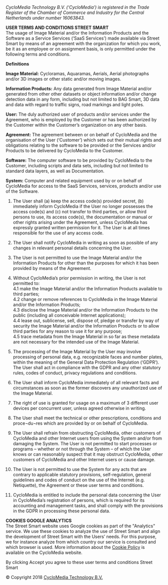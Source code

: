 ﻿_CycloMedia Technology B.V. (‘CycloMedia’) is registered in the Trade Register of the Chamber of Commerce and Industry for the Central Netherlands under number 16063843._

**USER TERMS AND CONDITIONS STREET SMART**  
The usage of Image Material and/or the Information Products and the Software as a Service Services (‘SaaS Services’) made available via Street Smart by means of an agreement with the organization for which you work, be it as an employee or on assignment basis, is only permitted under the following terms and conditions.

**Definitions**

**Image Material:** Cycloramas, Aquaramas, Aerials, Aerial photographs and/or 3D images or other static and/or moving images.

**Information Products:** Any data generated from Image Material and/or generated from other other datasets or object information and/or change detection data in any form, including but not limited to BAG Smart, 3D data and data with regard to traffic signs, road markings and light poles.

**User:** The duly authorized user of products and/or services under the Agreement, who is employed by the Customer or has been authorized by the Customer within the Customer’s organization on any other basis.

**Agreement:** The agreement between or on behalf of CycloMedia and the organisation of the User (‘Customer’) which sets out their mutual rights and obligations relating to the software to be provided or the Services and/or Products to be delivered by CycloMedia to the Customer.

**Software:** The computer software to be provided by CycloMedia to the Customer, including scripts and data sets, including but not limited to standard data layers, as well as Documentation.

**System:** Computer and related equipment used by or on behalf of CycloMedia for access to the SaaS Services, services, products and/or use of the Software.

1.	The User shall (a) keep the access code(s) provided secret, (b) immediately inform CycloMedia if the User no longer possesses the access code(s) and (c) not transfer to third parties, or allow third persons to use, its access code(s), the documentation or manual or other rights arising under the Agreement, unless CycloMedia has expressly granted written permission for it. The User is at all times responsible for the use of any access code.

2.	The User shall notify CycloMedia in writing as soon as possible of any changes in relevant personal details concerning the User.

3.	The User is not permitted to use the Image Material and/or the Information Products for other than the purposes for which it has been provided by means of the Agreement.

4.	Without CycloMedia’s prior permission in writing, the User is not permitted to:     
    4.1	make the Image Material and/or the Information Products available to third parties;      
    4.2	change or remove references to CycloMedia in the Image Material and/or the Information Products;        
    4.3	disclose the Image Material and/or the Information Products to the public (including all conceivable Internet applications);    
    4.4	lease out, sublicense, sell, dispose of, pledge or transfer by way of security the Image Material and/or the Information Products or to allow third parties for any reason to use it for any purpose;   
    4.5	trace metadata from the Image Material in so far as these metadata are not necessary for the intended use of the Image Material.    
     
5.	The processing of the Image Material by the User may involve processing of personal data, e.g. recognizable faces and number plates, within the meaning of the General Data Protection Regulation (‘GDPR’). The User shall act in compliance with the GDPR and any other statutory rules, codes of conduct, privacy regulations and conditions.

6.	The User shall inform CycloMedia immediately of all relevant facts and circumstances as soon as the former discovers any unauthorized use of the Image Material.

7.	The right of use is granted for usage on a maximum of 3 different user devices per concurrent user, unless agreed otherwise in writing.
 
8.	The User shall meet the technical or other prescriptions, conditions and proce¬du¬res which are provided by or on behalf of CycloMedia.

9.	The User shall refrain from obstructing CycloMedia, other customers of CycloMedia and other Internet users from using the System and/or from damaging the System. The User is not permitted to start processes or programs – whether or not through the System – of which the User knows or can reasonably suspect that it may obstruct CycloMedia, other customers of CycloMedia and other Internet users or cause damage.

10.	The User is not permitted to use the System for any acts that are contrary to applicable statutory provisions, self-regulation, general guidelines and codes of conduct on the use of the Internet (e.g. Netiquette), the Agreement or these user terms and conditions.
 
11.	CycloMedia is entitled to include the personal data concerning the User in CycloMedia’s registration of persons, which is required for its accounting and management tasks, and shall comply with the provisions in the GDPR in processing these personal data.

**COOKIES GOOGLE ANALYTICS**    
The Street Smart website uses Google cookies as part of the "Analytics" service. We use these cookies to analyze the use of Street Smart and align the development of Street Smart with the Users’ needs. For this purpose, we for instance analyze from which country our service is consulted and which browser is used. More information about the [Cookie Policy](https://www.cyclomedia.com/en/cookies) is available on the CycloMedia website.

By clicking Accept you agree to these user terms and conditions Street Smart 		
	
© Copyright 2018 [CycloMedia Technology B.V.](https://www.cyclomedia.com/us)
[](11-2018)